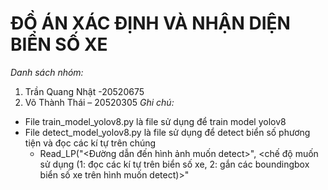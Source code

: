 # ĐỒ ÁN XÁC ĐỊNH VÀ NHẬN DIỆN BIỂN SỐ XE
*Danh sách nhóm:*
1.	Trần Quang Nhật -20520675
2.	Võ Thành Thái – 20520305
*Ghi chú:*
- File train_model_yolov8.py là file sử dụng để train model yolov8 
- File detect_model_yolov8.py là file sử dụng để detect biển số phương tiện và đọc các kí tự trên chúng
  + Read_LP("<Đường dẫn đến hình ảnh muốn detect>", <chế độ muốn sử dụng (1: đọc các kí tự trên biển số xe, 2: gắn các boundingbox biển số xe trên hình muốn detect)>"
